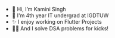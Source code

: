 - 👋 Hi, I’m Kamini Singh
- 👀 I'm 4th year IT undergrad at IGDTUW
- ✨ I enjoy working on Flutter Projects
- 🏄‍♂️ And I solve DSA problems for kicks!


<!---
kamini-singh/kamini-singh is a ✨ special ✨ repository because its `README.md` (this file) appears on your GitHub profile.
You can click the Preview link to take a look at your changes.
--->
